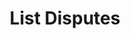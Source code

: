 ---
title: List Disputes
excerpt: Retrieve a paginated, filtered list of Disputes
api:
  file: swagger.json
  operationId: post_api-v2-disputes
hidden: false
---
